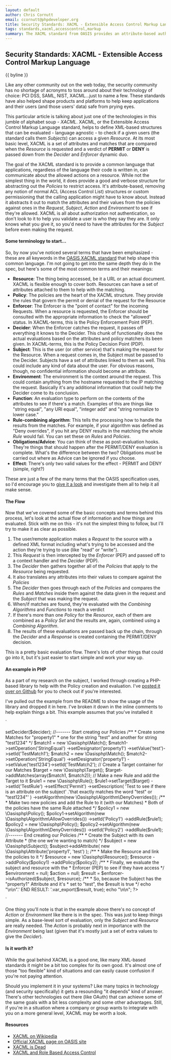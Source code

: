 ```yaml
---
layout: default
author: Chris Cornutt
email: ccornutt@phpdeveloper.org
title: Security Standards: XACML - Extensible Access Control Markup Language
tags: standards,xacml,accesscontrol,markup
summary: The XACML standard from OASIS provides an attribute-based authentication structure.
---
```


Security Standards: XACML - Extensible Access Control Markup Language
--------------

{{ byline }}

Like any other community out on the web today, the security community has no shortage of acronyms
to toss around about their technology of choice: PCI DSS, SAML, NIST, XACML...just to name a few. These
standards have also helped shape products and platforms to help keep applications and their users (and
those users' data) safe from prying eyes.

This particular article is talking about just one of the technologies in this jumble of alphabet soup - *XACML*.
XACML, or the Extensible Access Control Markup Language standard, helps to define XML-based structures
that can be evaluated - language agnostic - to check if a given users (the standard calls them *Subjects*)
can access a given *Resource*. At its most basic level, XACML is a set of attributes and matches that are 
compared when the *Resource* is requested and a verdict of **PERMIT** or **DENY** is passed down from
the *Decider* and *Enforcer* dynamic duo.

The goal of the XACML standard is to provide a common language that applications, regardless of the language
their code is written in, can communicate about the allowed actions on a resource. While not the simplest 
thing in the world, it does provide a good and verbose structure for abstracting out the *Policies* to restrict
access. It's attribute-based, removing any notion of normal ACL (Access Control List) structures or custom 
permissioning that the calling application might have to know about. Instead it abstracts it out to match
the attributes and their values from the policies against ones in the *Request*, *Subject*, *Action* and 
*Environment* to see if they're allowed. XACML is all about authorization not authentication, so don't look 
to it to help you validate a user is who they say they are. It only knows what you give it, so you'd need to 
have the attributes for the *Subject* before even making the request.

#### Some terminology to start...

So, by now you've noticed several terms that have been emphasized - these are all keywords in the 
[OASIS XACML standard](http://docs.oasis-open.org/xacml/3.0/xacml-3.0-core-spec-os-en.pdf) that help shape
this common language. I'm not going to get into the same depth they do in the spec, but here's some of 
the most common terms and their meanings:

- **Resource**: The thing being accessed, be it a URL or an actual document. XACML is flexible enough to 
	cover both. Resources can have a set of attributes attached to them to help with the matching.
- **Policy**: The policies are the heart of the XACML structure. They provide the rules that govern the 
	permit or denial of the request for the Resource
- **Enforcer**: The Enforcer is the "point of contact" for the incoming Requests. When a resource is 
	requested, the Enforcer should be consulted with the appropriate information to check the "allowed"
	status. In XACML-terms, this is the Policy Enforcement Point (PEP).
- **Decider**: When the Enforcer catches the request, it passes off everything it knows to the Decider. 
	This chunk of functionality does the actual evaluations based on the attributes and policy matchers
	its been given. In XACML-terms, this is the Policy Decision Point (PDP).
- **Subject**: This is the user (or other service) that's making the request for the Resource. When a request
	comes in, the Subject must be passed to the Decider. Subjects have a set of attributes linked to them
	as well. This could include any kind of data about the user. For obvious reasons, though, no confidential
	information should become an attribute.
- **Environment**: The environment is the context around the request. This could contain anything from the hostname
	requested to the IP matching the request. Basically it's any additional information that could help the
	Decider come to its conclusion.
- **Function**: An evaluation type to perform on the contents of the attributes to see if there's a match. 
	Examples of this are things like "string equal", "any URI equal", "integer add" and "string normalize to 
	lower case."
- **Rule-combining algorithm**: This tells the processing how to handle the results from the matches. For 
	example, if your algorithm was defined as "Deny overrides", if you hit any DENY results in the matching
	the whole *Rule* would fail. You can set these on *Rules* and *Policies*.
- **Obligations/Advice**: You can think of these as post-evaluation hooks. They're things that should happen 
	after the PERMIT/DENY evaluation is complete. What's the difference between the two? Obligations *must*
	be carried out where as Advice can be ignored if you choose.
- **Effect**: There's only two valid values for the effect - PERMIT and DENY (simple, right?)

These are just a few of the many terms that the OASIS specification uses, so I'd encourage you to
[give it a look](http://docs.oasis-open.org/xacml/3.0/xacml-3.0-core-spec-os-en.pdf) and investigate them all
to help it all make sense.

#### The Flow

Now that we've covered some of the basic concepts and terms behind this process, let's look at the actual flow 
of information and how things are evaluated. Stick with me on this - it's not the simplest thing to follow, but 
I'll try to make it as clear as possible.

1. The user/remote application makes a *Request* to the source with a defined XML format including what's trying 
    to be accessed and the action they're trying to use (like "read" or "write").
2. This *Request* is then intercepted by the *Enforcer* (PEP) and passed off to a context handler and the *Decider*
    (PDP).
3. The *Decider* then gathers together all of the *Policies* that apply to the *Resource* being requested.
4. It also translates any attributes into their values to compare against the *Policies*
5. The *Decider* then goes through each of the *Policies* and compares the *Rules* and *Matches* inside them
    against the data given in the request and the *Subject* that was making the request.
6. When/if matches are found, they're evaluated with the *Combining Algorithms* and *Functions* to reach a verdict
7. If there's more than one *Policy* for the *Resource*, each of them are combined as a *Policy Set* and 
    the results are, again, combined using a *Combining Algorithm*.
8. The results of these evaluations are passed back up the chain, through the *Decider* and a *Response* is
    created containing the PERMIT/DENY decision.

This is a pretty basic evaluation flow. There's lots of other things that could go into it, but it's just easier 
to start simple and work your way up.

#### An example in PHP

As a part of my research on the subject, I worked through creating a PHP-based library to help with the Policy
creation and evaluation. I've [posted it over on Github](https://github.com/enygma/xacml-php) for you to check
out if you're interested.

I've pulled out the example from the README to show the usage of the library and dropped it in here. I've broken it 
down in the inline comments to help explain things a bit. This example assumes that you've installed it 

`
<?php
require_once 'vendor/autoload.php';

// Create our Enforcer and Decider to handle the evaluation
$enforcer = new \Oasisphp\Enforcer();

$decider = new \Oasisphp\Decider();
$enforcer->setDecider($decider);


//------- Start creating our Policies
/**
 * Create some Matches for "property1"
 * 	one for the string "test" and another for string "test1234"
 */
$match1 = new \Oasisphp\Match();
$match1->setOperation('StringEqual')
    ->setDesignator('property1')
    ->setValue('test')->setId('TestMatch1');

$match2 = new \Oasisphp\Match();
$match2->setOperation('StringEqual')
    ->setDesignator('property1')
    ->setValue('test1234')->setId('TestMatch2');

// Create a Target container for our Matches
$target = new \Oasisphp\Target();
$target->addMatches(array($match1, $match2));

// Make a new Rule and add the Target to it
$rule1 = new \Oasisphp\Rule();
$rule1->setTarget($target)
    ->setId('TestRule')
    ->setEffect('Permit')
    ->setDescription(
        'Test to see if there is an attribute on the subject'
        .'that exactly matches the word "test" or "test1234"'
    )
    ->setAlgorithm(new \Oasisphp\Algorithm\DenyOverrides());

/**
 * Make two new policies and add the Rule to it (with our Matches)
 * 	Both of the policies have the same Rule attached
 */
$policy1 = new \Oasisphp\Policy();
$policy1->setAlgorithm(new \Oasisphp\Algorithm\AllowOverrides())
    ->setId('Policy1')
    ->addRule($rule1);

$policy2 = new \Oasisphp\Policy();
$policy2->setAlgorithm(new \Oasisphp\Algorithm\DenyOverrides())
    ->setId('Policy2')
    ->addRule($rule1);

//------- End creating our Policies    


/**
 * Create the Subject with its own Attribute
 * 	(the one we're wanting to match)
 */
$subject = new \Oasisphp\Subject();
$subject->addAttribute(
    new \Oasisphp\Attribute('property1', 'test')
);

/**
 * Make the Resource and link the policies to it
 */
$resource = new \Oasisphp\Resource();
$resource
    ->addPolicy($policy1)
    ->addPolicy($policy2);

/**
 * Finally, we evaluate the subject and resource with the
 *   Enforcer (PEP) to see if they have access
 */
$environment = null;
$action = null;

$result = $enforcer->isAuthorized($subject, $resource);

/**
 * So, because the Subject has the "property1" Attribute and it's
 * set to "test", the $result is true
 */
echo "\n\n".' END RESULT: '.var_export($result, true);
echo "\n\n";
?>
`

One thing you'll note is that in the example above there's no concept of *Action* or *Environment* 
like there is in the spec. This was just to keep things simple. As a base-level sort of evaluation,
only the *Subject* and *Resource* are really needed. The *Action* is probably next in importance
with the *Environment* being last (given that it's mostly just a set of extra values to give the *Decider*).

#### Is it worth it?

While the goal behind XACML is a good one, like many XML-based standards it might be a bit too complex
for its own good. It's almost one of those "too flexible" kind of situations and can easily cause confusion
if you're not paying attention.

Should you implement it in your systems? Like many topics in technology (and security specifically) it 
gets a resounding "it depends" kind of answer. There's other technologies out there (like OAuth) that can
achieve some of the same goals with a bit less complexity and some other advantages. Still, if you're 
in a situation where a company or group wants to integrate with you on a more general level, XACML 
may be worth a look.


#### Resources

- [XACML on Wikipedia](http://en.wikipedia.org/wiki/XACML)
- [Official XACML page on OASIS site](https://www.oasis-open.org/committees/tc_home.php?wg_abbrev=xacml)
- [XACML is Dead](http://blogs.forrester.com/andras_cser/13-05-07-xacml_is_dead)
- [XACML and Role Based Access Control](http://www.cs.odu.edu/~mukka/cs472f08/lectures/E-commerce/lectures/xacml.pdf)

